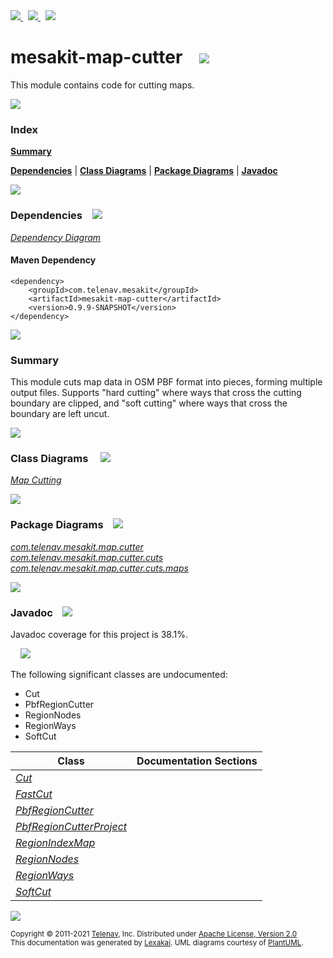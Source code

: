 [//]: # (start-user-text)

<a href="https://www.mesakit.org">
<img src="https://www.kivakit.org/images/web-32.png" srcset="https://www.kivakit.org/images/web-32-2x.png 2x"/>
</a>
&nbsp;
<a href="https://twitter.com/openmesakit">
<img src="https://www.kivakit.org/images/twitter-32.png" srcset="https://www.kivakit.org/images/twitter-32-2x.png 2x"/>
</a>
&nbsp;
<a href="https://mesakit.zulipchat.com">
<img src="https://www.kivakit.org/images/zulip-32.png" srcset="https://www.kivakit.org/images/zulip-32-2x.png 2x"/>
</a>

[//]: # (end-user-text)

# mesakit-map-cutter &nbsp;&nbsp; <img src="https://www.mesakit.org/images/gears-32.png" srcset="https://www.mesakit.org/images/gears-32-2x.png 2x"/>

This module contains code for cutting maps.

<img src="https://www.kivakit.org/images/horizontal-line-512.png" srcset="https://www.kivakit.org/images/horizontal-line-512-2x.png 2x"/>

### Index

[**Summary**](#summary)  

[**Dependencies**](#dependencies) | [**Class Diagrams**](#class-diagrams) | [**Package Diagrams**](#package-diagrams) | [**Javadoc**](#javadoc)

<img src="https://www.kivakit.org/images/horizontal-line-512.png" srcset="https://www.kivakit.org/images/horizontal-line-512-2x.png 2x"/>

### Dependencies <a name="dependencies"></a> &nbsp;&nbsp; <img src="https://www.kivakit.org/images/dependencies-32.png" srcset="https://www.kivakit.org/images/dependencies-32-2x.png 2x"/>

[*Dependency Diagram*](https://www.mesakit.org/0.9.9-SNAPSHOT/lexakai/mesakit/mesakit-map/cutter/documentation/diagrams/dependencies.svg)

#### Maven Dependency

    <dependency>
        <groupId>com.telenav.mesakit</groupId>
        <artifactId>mesakit-map-cutter</artifactId>
        <version>0.9.9-SNAPSHOT</version>
    </dependency>

<img src="https://www.kivakit.org/images/horizontal-line-128.png" srcset="https://www.kivakit.org/images/horizontal-line-128-2x.png 2x"/>

[//]: # (start-user-text)

### Summary <a name = "summary"></a>

This module cuts map data in OSM PBF format into pieces, forming multiple output files. Supports "hard cutting"
where ways that cross the cutting boundary are clipped, and "soft cutting" where ways that cross the boundary 
are left uncut.

[//]: # (end-user-text)

<img src="https://www.kivakit.org/images/horizontal-line-128.png" srcset="https://www.kivakit.org/images/horizontal-line-128-2x.png 2x"/>

### Class Diagrams <a name="class-diagrams"></a> &nbsp; &nbsp; <img src="https://www.kivakit.org/images/diagram-40.png" srcset="https://www.kivakit.org/images/diagram-40-2x.png 2x"/>

[*Map Cutting*](https://www.mesakit.org/0.9.9-SNAPSHOT/lexakai/mesakit/mesakit-map/cutter/documentation/diagrams/diagram-map-cutter.svg)

<img src="https://www.kivakit.org/images/horizontal-line-128.png" srcset="https://www.kivakit.org/images/horizontal-line-128-2x.png 2x"/>

### Package Diagrams <a name="package-diagrams"></a> &nbsp;&nbsp; <img src="https://www.kivakit.org/images/box-32.png" srcset="https://www.kivakit.org/images/box-32-2x.png 2x"/>

[*com.telenav.mesakit.map.cutter*](https://www.mesakit.org/0.9.9-SNAPSHOT/lexakai/mesakit/mesakit-map/cutter/documentation/diagrams/com.telenav.mesakit.map.cutter.svg)  
[*com.telenav.mesakit.map.cutter.cuts*](https://www.mesakit.org/0.9.9-SNAPSHOT/lexakai/mesakit/mesakit-map/cutter/documentation/diagrams/com.telenav.mesakit.map.cutter.cuts.svg)  
[*com.telenav.mesakit.map.cutter.cuts.maps*](https://www.mesakit.org/0.9.9-SNAPSHOT/lexakai/mesakit/mesakit-map/cutter/documentation/diagrams/com.telenav.mesakit.map.cutter.cuts.maps.svg)

<img src="https://www.kivakit.org/images/horizontal-line-128.png" srcset="https://www.kivakit.org/images/horizontal-line-128-2x.png 2x"/>

### Javadoc <a name="javadoc"></a> &nbsp;&nbsp; <img src="https://www.kivakit.org/images/books-32.png" srcset="https://www.kivakit.org/images/books-32-2x.png 2x"/>

Javadoc coverage for this project is 38.1%.  
  
&nbsp; &nbsp; <img src="https://www.mesakit.org/images/meter-40-96.png" srcset="https://www.mesakit.org/images/meter-40-96-2x.png 2x"/>


The following significant classes are undocumented:  

- Cut  
- PbfRegionCutter  
- RegionNodes  
- RegionWays  
- SoftCut

| Class | Documentation Sections |
|---|---|
| [*Cut*](https://www.mesakit.org/0.9.9-SNAPSHOT/javadoc/mesakit/mesakit.map.cutter/com/telenav/mesakit/map/cutter/Cut.html) |  |  
| [*FastCut*](https://www.mesakit.org/0.9.9-SNAPSHOT/javadoc/mesakit/mesakit.map.cutter/com/telenav/mesakit/map/cutter/cuts/FastCut.html) |  |  
| [*PbfRegionCutter*](https://www.mesakit.org/0.9.9-SNAPSHOT/javadoc/mesakit/mesakit.map.cutter/com/telenav/mesakit/map/cutter/PbfRegionCutter.html) |  |  
| [*PbfRegionCutterProject*](https://www.mesakit.org/0.9.9-SNAPSHOT/javadoc/mesakit/mesakit.map.cutter/com/telenav/mesakit/map/cutter/PbfRegionCutterProject.html) |  |  
| [*RegionIndexMap*](https://www.mesakit.org/0.9.9-SNAPSHOT/javadoc/mesakit/mesakit.map.cutter/com/telenav/mesakit/map/cutter/cuts/maps/RegionIndexMap.html) |  |  
| [*RegionNodes*](https://www.mesakit.org/0.9.9-SNAPSHOT/javadoc/mesakit/mesakit.map.cutter/com/telenav/mesakit/map/cutter/cuts/maps/RegionNodes.html) |  |  
| [*RegionWays*](https://www.mesakit.org/0.9.9-SNAPSHOT/javadoc/mesakit/mesakit.map.cutter/com/telenav/mesakit/map/cutter/cuts/maps/RegionWays.html) |  |  
| [*SoftCut*](https://www.mesakit.org/0.9.9-SNAPSHOT/javadoc/mesakit/mesakit.map.cutter/com/telenav/mesakit/map/cutter/cuts/SoftCut.html) |  |  

[//]: # (start-user-text)



[//]: # (end-user-text)

<img src="https://www.kivakit.org/images/horizontal-line-512.png" srcset="https://www.kivakit.org/images/horizontal-line-512-2x.png 2x"/>

<sub>Copyright &#169; 2011-2021 [Telenav](https://telenav.com), Inc. Distributed under [Apache License, Version 2.0](LICENSE)</sub>  
<sub>This documentation was generated by [Lexakai](https://lexakai.org). UML diagrams courtesy of [PlantUML](https://plantuml.com).</sub>

